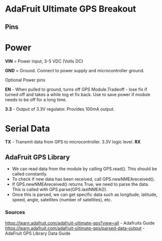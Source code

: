 # AdaFruit Ultimate GPS Breakout
## Pins
# Power
**VIN** = Power input, 3-5 VDC (Volts DC)

**GND** = Ground. Connect to power supply and microcontroller ground.

Optional Power pins

**EN** - When pulled to ground, turns off GPS Module.Tradeoff - lose fix if turned off and takes a while tog et fix back. Use to save power if module needs to be off for a long time.

**3.3** - Output of 3.3V regulator. Provides 100mA output.

# Serial Data
**TX** - Transmit data from GPS to microcontroller. 3.3V logic level.
**RX** 

## AdaFruit GPS Library
* We can read data from the module by calling GPS.read(). This should be called constantly.
* To check if new data has been received, call GPS.newNMEAreceived().
* If GPS.newNMEAreceived() returns True, we need to parse the data. This is called with GPS.parse(GPS.lastNMEA()).
* Once this is parsed, we can get specific data such as longitude, latitude, speed, angle, satellites (number of satellites), etc.


### Sources
https://learn.adafruit.com/adafruit-ultimate-gps?view=all - Adafruits Guide
https://learn.adafruit.com/adafruit-ultimate-gps/parsed-data-output - AdaFruit GPS Library Data Guide

